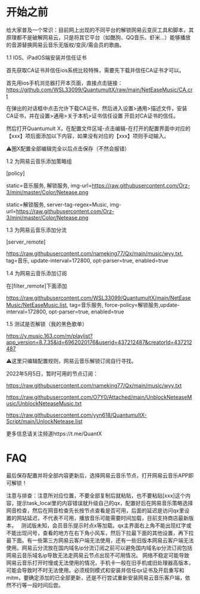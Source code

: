 # 开始之前

给大家普及一个常识：目前网上出现的不同平台的解锁网易云变灰工具和脚本，其原理都不是破解网易云，只是将其它平台（如酷狗、QQ音乐、虾米...）能够播放的音源替换网易云音乐无版权/变灰/需会员的歌曲。

1.1 IOS、iPadOS端安装并信任证书

首先获取CA证书并信任ios系统比较特殊，需要先下载并信任CA证书才可以。

首先用ios手机浏览器打开本页面，直接点击链接：https://github.com/WSL33099/QuantumultX/raw/main/NetEaseMusic/CA.crt

在弹出的对话框中点击允许下载CA证书，然后进入设置>通用>描述文件，安装CA证书，并在设置>通用>关于本机>证书信任设置 开启对CA证书的信任。

然后打开Quantumult X，在配置文件区域-点击编辑-在打开的配置界面中对应的【xxx】项后面添加以下内容，如果没有对应的【xxx】项则手动输入。

⚠️圈X配置全部编辑完全以后点击保存（不然会报错）

1.2 为网易云音乐添加策略组

[policy]

static=音乐服务, 解锁服务, img-url=https://raw.githubusercontent.com/Orz-3/mini/master/Color/Netease.png

static=解锁服务, server-tag-regex=Music, img-url=https://raw.githubusercontent.com/Orz-3/mini/master/Color/Netease.png

1.3 为网易云音乐添加分流

[server_remote]

https://raw.githubusercontent.com/nameking77/Qx/main/music/wyy.txt, tag=音乐, update-interval=172800, opt-parser=true, enabled=true

1.4 为网易云音乐添加订阅

在[filter_remote]下面添加

https://raw.githubusercontent.com/WSL33099/QuantumultX/main/NetEaseMusic/NetEaseMusic.list, tag=音乐服务, force-policy=解锁服务,update-interval=172800, opt-parser=true, enabled=true

1.5 测试是否解锁（我的黑色歌单）

https://y.music.163.com/m/playlist?app_version=8.7.35&id=6962020176&userid=437212487&creatorId=437212487

⚠️这里只编辑配置规则，网易云音乐解锁订阅自行寻找。

2022年5月5日，暂时可用的节点订阅：

https://raw.githubusercontent.com/nameking77/Qx/main/music/wyy.txt

https://raw.githubusercontent.com/O7Y0/Attached/main/UnblockNeteaseMusic/UnblockNeteaseMusic.txt

https://raw.githubusercontent.com/yyn618/QuantumultX-Script/main/UnlockNetease.list 

更多信息请关注频道https://t.me/QuantX

# FAQ

最后保存配置并将全部内容更新后，选择网易云音乐节点，打开网易云音乐APP即可解锁！


注意与排查：注意所对应位置，不要全部复制后就粘贴，也不要粘贴[xxx]这个内容，提示task_local里的内容错误就升级自己的qx，配置好后在网易音乐策略选择网音检查，然后在网音检查先长按节点查看是否可用，后面的延迟是访问qx里设置的网站延迟，不代表不可用，播放音乐可能需要时间加载，目前支持商店最新版本，  
测试版未知，会员音乐提示时点x等加载。qx主界面右上角不能出现红字或不能出现问号，查看的地方在右下角小风车，然后下拉最下面的其他设置，再下拉最下面。有一些第三方网易云客户端无法使用，还有一些旧版本网易云客户端无法使用。网易云分流放在国内域名ip分流订阅之前可以避免国内域名ip分流订阅包括网易云音乐域名ip导致无法走网易云节点出现不可用情况。
网络不稳定可能导致网易云音乐打开时慢或无法使用的情况，手机卡一般在旧手机或旧处理器高版本，可能会导致时不时无法使用。必须规则模式和安装并信任qx证书及开启重写和mitm，要确定添加的已全部更新，还是不行尝试重新安装网易云音乐客户端，依然不行等一段时间后尝。

